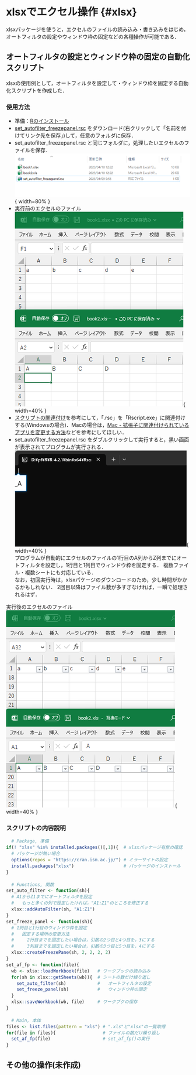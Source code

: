 # xlsxでエクセル操作 {#xlsx}

xlsxパッケージを使うと，エクセルのファイルの読み込み・書き込みをはじめ，
オートフィルタの設定やウィンドウ枠の固定などの各種操作が可能である．


## オートフィルタの設定とウィンドウ枠の固定の自動化スクリプト

xlsxの使用例として，オートフィルタを設定して・ウィンドウ枠を固定する自動化スクリプトを作成した．

### 使用方法   
- 準備：<a href="https://matutosi.github.io/retc/install.html">Rのインストール</a>   
- <a href="https://gist.githubusercontent.com/matutosi/fe217c7ed934dd242d6798aca846d902/raw/c7b93586db398f801d469bd98a9e764a04a4a8e2/set_autofilter_freezepanel.rsc" download>set_autofilter_freezepanel.rsc</a>
をダウンロード(右クリックして「名前を付けてリンク先を保存」)して，任意のフォルダに保存．   
- set_autofilter_freezepanel.rsc と同じフォルダに，処理したいエクセルのファイルを保存．   
![](img/set_autofilter_freezepanel01.png){ width=80% }    
- 実行前のエクセルのファイル   
![](img/set_autofilter_freezepanel02.png){ width=40% }   
- <a href="https://matutosi.github.io/retc/assoc.html">スクリプトの関連付け</a>を参考にして，「.rsc」を「Rscript.exe」に関連付けする(Windowsの場合)．Macの場合は，<a href="https://pc-karuma.net/mac-extension-related-app-change/">Mac - 拡張子に関連付けられているアプリを変更する方法</a>などを参考にしてほしい．  
- set_autofilter_freezepanel.rsc をダブルクリックして実行すると，黒い画面が表示されてプログラムが実行される．   
![](img/set_autofilter_freezepanel03.png){ width=40% }   
プログラムが自動的にエクセルのファイルの1行目のA列からZ列までにオートフィルタを設定し，1行目と1列目でウィンドウ枠を固定する．
複数ファイル・複数シートにも対応している．   
なお，初回実行時は，xlsxパケージのダウンロードのため，少し時間がかかるかもしれない．
2回目以降はファイル数が多すぎなければ，一瞬で処理されるはず．   

実行後のエクセルのファイル   
![](img/set_autofilter_freezepanel04.png){ width=40% }   

### スクリプトの内容説明   


```r
  # Package, 準備
if(! "xlsx" %in% installed.packages()[,1]){  # xlsxパッケージ有無の確認
  # パッケージが無い場合
  options(repos = "https://cran.ism.ac.jp/") # ミラーサイトの設定
  install.packages("xlsx")                   # パッケージのインストール
}

  # Functions, 関数
set_auto_filter <- function(sh){
  # A1からZ1までにオートフィルタを設定
  #   もっと多くの列で設定したければ，"A1:Z1"のところを修正する
  xlsx::addAutoFilter(sh, "A1:Z1")
}
set_freeze_panel <- function(sh){
  # 1列目と1行目のウィンドウ枠を固定
  #   固定する場所の変更方法
  #     2行目までを固定したい場合は，引数の2つ目と4つ目を，3にする
  #     3列目までを固定したい場合は，引数の3つ目と5つ目を，4にする
  xlsx::createFreezePane(sh, 2, 2, 2, 2)
}
set_af_fp <- function(file){
  wb <- xlsx::loadWorkbook(file)   # ワークブックの読み込み
  for(sh in xlsx::getSheets(wb)){  # シートの数だけ繰り返し
    set_auto_filter(sh)            #   オートフィルタの設定
    set_freeze_panel(sh)           #   ウィンドウ枠の固定
  }
  xlsx::saveWorkbook(wb, file)     # ワークブクの保存
}

  # Main, 本体
files <- list.files(pattern = "xls") # ".xls"と"xlsx"の一覧取得
for(file in files){                  # ファイルの数だけ繰り返し
  set_af_fp(file)                    # set_af_fp()の実行
}
```


## その他の操作(未作成)


